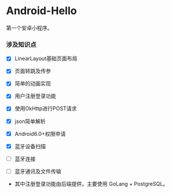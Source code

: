 # Android-Hello
第一个安卓小程序。

### 涉及知识点
- [x] LinearLayout基础页面布局
- [x] 页面转跳及传参
- [x] 简单的动画实现
- [x] 用户注册登录功能
- [x] 使用OkHttp进行POST请求
- [x] json简单解析
- [x] Android6.0+权限申请
- [x] 蓝牙设备扫描
- [ ] 蓝牙连接
- [ ] 蓝牙通讯及文件传输


* 其中注册登录功能由后端提供，主要使用 GoLang + PostgreSQL。